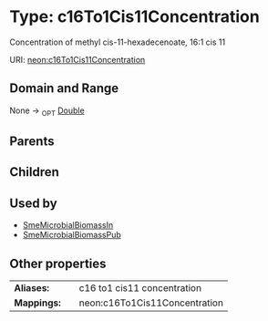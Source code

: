 
# Type: c16To1Cis11Concentration


Concentration of methyl cis-11-hexadecenoate, 16:1 cis 11

URI: [neon:c16To1Cis11Concentration](https://data.neonscience.org/c16To1Cis11Concentration)


## Domain and Range

None ->  <sub>OPT</sub> [Double](types/Double.md)

## Parents


## Children


## Used by

 * [SmeMicrobialBiomassIn](SmeMicrobialBiomassIn.md)
 * [SmeMicrobialBiomassPub](SmeMicrobialBiomassPub.md)

## Other properties

|  |  |  |
| --- | --- | --- |
| **Aliases:** | | c16 to1 cis11 concentration |
| **Mappings:** | | neon:c16To1Cis11Concentration |

